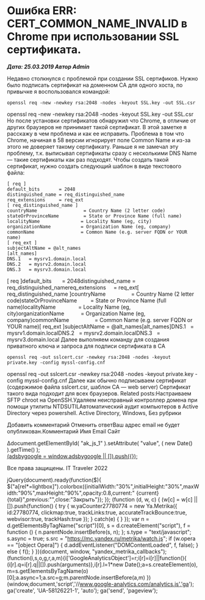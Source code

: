 # Ошибка ERR: CERT_COMMON_NAME_INVALID в Chrome при использовании SSL сертификата.                	  
***Дата: 25.03.2019 Автор Admin***

Недавно столкнулся с проблемой при создании SSL сертификов. Нужно было подписать сертификат на доменном CA для одного хоста, по привычке я воспользовался командой:
```
openssl req -new -newkey rsa:2048 -nodes -keyout SSL.key -out SSL.csr
```
openssl req -new -newkey rsa:2048 -nodes -keyout SSL.key -out SSL.csr
Но после установки сертификатов обнаружил что Chrome, в отличие от других браузеров не принимает такой сертификат. В этой заметке я расскажу в чем проблема и как ее исправить.
Проблема в том что Chrome, начиная в 58 версии игнорирует поле Common Name и из-за этого не доверяет такому сертификату.
Раньше я не замечал эту проблему, т.к. выписывал сертификаты сразу с несколькими DNS Name &#8212; такие сертификаты как раз подходят.
Чтобы создать такой сертификат, нужно создать следующий шаблон в виде текстового файла:
```
[ req ]
default_bits       = 2048
distinguished_name = req_distinguished_name
req_extensions     = req_ext
[ req_distinguished_name ]
countryName                 = Country Name (2 letter code)
stateOrProvinceName         = State or Province Name (full name)
localityName               = Locality Name (eg, city)
organizationName           = Organization Name (eg, company)
commonName                 = Common Name (e.g. server FQDN or YOUR name)
[ req_ext ]
subjectAltName = @alt_names
[alt_names]
DNS.1   = mysrv1.domain.local
DNS.2   = mysrv2.domain.local
DNS.3   = mysrv3.domain.local
```
[ req ]default_bits&nbsp;&nbsp;&nbsp;&nbsp;&nbsp;&nbsp; = 2048distinguished_name = req_distinguished_namereq_extensions&nbsp;&nbsp;&nbsp;&nbsp; = req_ext[ req_distinguished_name ]countryName&nbsp;&nbsp;&nbsp;&nbsp;&nbsp;&nbsp;&nbsp;&nbsp;&nbsp;&nbsp;&nbsp;&nbsp;&nbsp;&nbsp;&nbsp;&nbsp; = Country Name (2 letter code)stateOrProvinceName&nbsp;&nbsp;&nbsp;&nbsp;&nbsp;&nbsp;&nbsp;&nbsp; = State or Province Name (full name)localityName&nbsp;&nbsp;&nbsp;&nbsp;&nbsp;&nbsp;&nbsp;&nbsp;&nbsp;&nbsp;&nbsp;&nbsp;&nbsp;&nbsp; = Locality Name (eg, city)organizationName&nbsp;&nbsp;&nbsp;&nbsp;&nbsp;&nbsp;&nbsp;&nbsp;&nbsp;&nbsp; = Organization Name (eg, company)commonName&nbsp;&nbsp;&nbsp;&nbsp;&nbsp;&nbsp;&nbsp;&nbsp;&nbsp;&nbsp;&nbsp;&nbsp;&nbsp;&nbsp;&nbsp;&nbsp; = Common Name (e.g. server FQDN or YOUR name)[ req_ext ]subjectAltName = @alt_names[alt_names]DNS.1&nbsp;&nbsp; = mysrv1.domain.localDNS.2&nbsp;&nbsp; = mysrv2.domain.localDNS.3&nbsp;&nbsp; = mysrv3.domain.local
Далее выполняем команду для создания приватного ключа и запроса для подписи сертификата в CA
```
openssl req -out sslcert.csr -newkey rsa:2048 -nodes -keyout private.key -config myssl-config.cnf
```
openssl req -out sslcert.csr -newkey rsa:2048 -nodes -keyout private.key -config myssl-config.cnf
Далее как обычно подписываем сертификат (содержимое файла sslcert.csr, шаблон CA &#8212; web server)
Сертификат такого вида подходит для всех браузеров.
Related posts:Настраиваем SFTP chroot на OpenSSH.Удаляем неисправный контроллер домена при помощи утилиты NTDSUTILАвтоматический аудит компьютеров в Active Directory через powershell.
 Active Directory, Windows, Без рубрики 
   
                        
Добавить комментарий Отменить ответВаш адрес email не будет опубликован.Комментарий Имя 
Email 
Сайт 
 
&#916;document.getElementById( "ak_js_1" ).setAttribute( "value", ( new Date() ).getTime() );	
<ins class="adsbygoogle"
style="display:block"
data-ad-client="ca-pub-1890562251101921"
data-ad-slot="9117958896"
data-ad-format="auto">
(adsbygoogle = window.adsbygoogle || []).push({});
  
Все права защищены. IT Traveler 2022 
                            
jQuery(document).ready(function($){
$("a[rel*=lightbox]").colorbox({initialWidth:"30%",initialHeight:"30%",maxWidth:"90%",maxHeight:"90%",opacity:0.8,current:" {current}  {total}",previous:"",close:"Закрыть"});
});
(function (d, w, c) {
(w[c] = w[c] || []).push(function() {
try {
w.yaCounter27780774 = new Ya.Metrika({
id:27780774,
clickmap:true,
trackLinks:true,
accurateTrackBounce:true,
webvisor:true,
trackHash:true
});
} catch(e) { }
});
var n = d.getElementsByTagName("script")[0],
s = d.createElement("script"),
f = function () { n.parentNode.insertBefore(s, n); };
s.type = "text/javascript";
s.async = true;
s.src = "https://mc.yandex.ru/metrika/watch.js";
if (w.opera == "[object Opera]") {
d.addEventListener("DOMContentLoaded", f, false);
} else { f(); }
})(document, window, "yandex_metrika_callbacks");
(function(i,s,o,g,r,a,m){i['GoogleAnalyticsObject']=r;i[r]=i[r]||function(){
(i[r].q=i[r].q||[]).push(arguments)},i[r].l=1*new Date();a=s.createElement(o),
m=s.getElementsByTagName(o)[0];a.async=1;a.src=g;m.parentNode.insertBefore(a,m)
})(window,document,'script','//www.google-analytics.com/analytics.js','ga');
ga('create', 'UA-58126221-1', 'auto');
ga('send', 'pageview');
